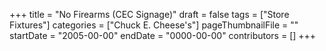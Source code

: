 +++
title = "No Firearms (CEC Signage)"
draft = false
tags = ["Store Fixtures"]
categories = ["Chuck E. Cheese's"]
pageThumbnailFile = ""
startDate = "2005-00-00"
endDate = "0000-00-00"
contributors = []
+++
